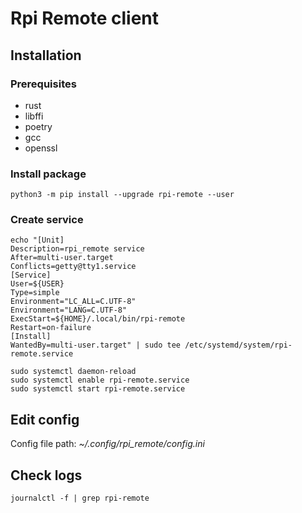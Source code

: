 # Rpi Remote client

## Installation

### Prerequisites
* rust
* libffi
* poetry
* gcc
* openssl

### Install package
```
python3 -m pip install --upgrade rpi-remote --user
```

### Create service
```
echo "[Unit]
Description=rpi_remote service
After=multi-user.target
Conflicts=getty@tty1.service
[Service]
User=${USER}
Type=simple
Environment="LC_ALL=C.UTF-8"
Environment="LANG=C.UTF-8"
ExecStart=${HOME}/.local/bin/rpi-remote
Restart=on-failure
[Install]
WantedBy=multi-user.target" | sudo tee /etc/systemd/system/rpi-remote.service
```
```
sudo systemctl daemon-reload
sudo systemctl enable rpi-remote.service
sudo systemctl start rpi-remote.service
```

## Edit config
Config file path: *~/.config/rpi_remote/config.ini*

## Check logs
```
journalctl -f | grep rpi-remote
```